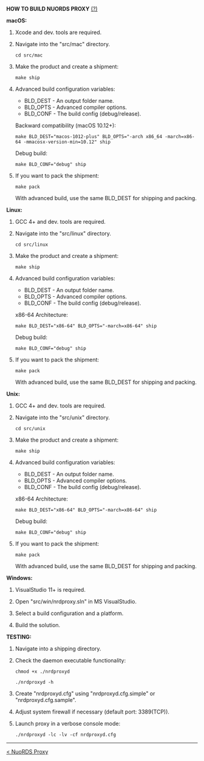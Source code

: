 **HOW TO BUILD NUORDS PROXY** [(?)](README.md)  
  
**macOS:**  
  
1. Xcode and dev. tools are required.  
  
2. Navigate into the "src/mac" directory.  
  
   ```  
   cd src/mac  
   ```  
  
3. Make the product and create a shipment: 
  
   ```  
   make ship  
   ```  

4. Advanced build configuration variables:  
  
   - BLD_DEST - An output folder name.  
   - BLD_OPTS - Advanced compiler options.  
   - BLD_CONF - The build config (debug/release).  
  
   Backward compatibility (macOS 10.12+):  
   
   ```  
   make BLD_DEST="macos-1012-plus" BLD_OPTS="-arch x86_64 -march=x86-64 -mmacosx-version-min=10.12" ship
   ```  
   
   Debug build:  
   
   ```  
   make BLD_CONF="debug" ship
   ```  

5. If you want to pack the shipment:  
  
   ```  
   make pack  
   ```  
   
   With advanced build, use the same BLD_DEST for shipping and packing.
  
**Linux:**  
  
1. GCC 4+ and dev. tools are required.  
  
2. Navigate into the "src/linux" directory.  
  
   ```  
   cd src/linux
   ```  
  
3. Make the product and create a shipment: 
  
   ```  
   make ship
   ```  
  
4. Advanced build configuration variables:  
  
   - BLD_DEST - An output folder name.  
   - BLD_OPTS - Advanced compiler options.  
   - BLD_CONF - The build config (debug/release).  
  
   x86-64 Architecture:  
  
   ```  
   make BLD_DEST="x86-64" BLD_OPTS="-march=x86-64" ship  
   ```  
  
   Debug build:  
   ```  
   make BLD_CONF="debug" ship  
   ```  
    
5. If you want to pack the shipment:  
  
   ```  
   make pack
   ```  
   
   With advanced build, use the same BLD_DEST for shipping and packing.  
  
**Unix:**  
  
1. GCC 4+ and dev. tools are required.  
  
2. Navigate into the "src/unix" directory.  
  
   ```  
   cd src/unix
   ```  
  
3. Make the product and create a shipment: 
  
   ```  
   make ship  
   ```  
  
5. Advanced build configuration variables:  
  
   - BLD_DEST - An output folder name.  
   - BLD_OPTS - Advanced compiler options.  
   - BLD_CONF - The build config (debug/release).  
  
   x86-64 Architecture:  
  
   ```  
   make BLD_DEST="x86-64" BLD_OPTS="-march=x86-64" ship  
   ```  
  
   Debug build:  
  
   ```  
   make BLD_CONF="debug" ship  
   ```  
  
4. If you want to pack the shipment:  
  
   ```  
   make pack
   ```  
   
   With advanced build, use the same BLD_DEST for shipping and packing.  
  
**Windows:**  
  
1. VisualStudio 11+ is required.  
  
2. Open "src/win/nrdproxy.sln" in MS VisualStudio.  
  
3. Select a build configuration and a platform.  
  
4. Build the solution.  
  
**TESTING:**  
  
1. Navigate into a shipping directory.  
  
2. Check the daemon executable functionality:  
  
   ```  
   chmod +x ./nrdproxyd  
  
   ./nrdproxyd -h  
   ```  
  
3. Create "nrdproxyd.cfg" using "nrdproxyd.cfg.simple" or "nrdproxyd.cfg.sample".  
  
4. Adjust system firewall if necessary (default port: 3389(TCP)).  
  
5. Launch proxy in a verbose console mode:  
  
   ```  
   ./nrdproxyd -lc -lv -cf nrdproxyd.cfg  
   ```  
  
------------------------------  
[< NuoRDS Proxy](README.md)  
  